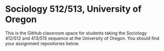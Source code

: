 # Sociology 512/513, University of Oregon

This is the GitHub classroom space for students taking the Sociology 412/512 and 413/513 sequence at the University of Oregon. You should find your assignment repositories below. 
